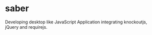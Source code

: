 saber
=====

Developing desktop like JavaScript Application integrating knockoutjs, jQuery and requirejs.
